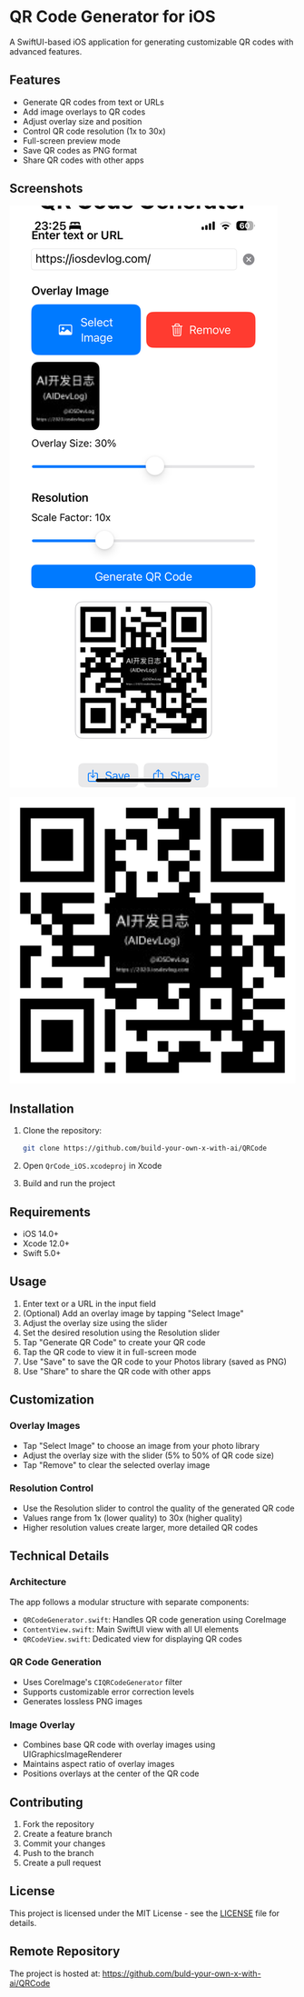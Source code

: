 # QR Code Generator for iOS

A SwiftUI-based iOS application for generating customizable QR codes with advanced features.

## Features

- Generate QR codes from text or URLs
- Add image overlays to QR codes
- Adjust overlay size and position
- Control QR code resolution (1x to 30x)
- Full-screen preview mode
- Save QR codes as PNG format
- Share QR codes with other apps

## Screenshots

![QR Code App](screenshots/QRCode.png)

![iosdevlog](screenshots/iosdevlog.png)

## Installation

1. Clone the repository:
   ```bash
   git clone https://github.com/build-your-own-x-with-ai/QRCode
   ```

2. Open `QrCode_iOS.xcodeproj` in Xcode

3. Build and run the project

## Requirements

- iOS 14.0+
- Xcode 12.0+
- Swift 5.0+

## Usage

1. Enter text or a URL in the input field
2. (Optional) Add an overlay image by tapping "Select Image"
3. Adjust the overlay size using the slider
4. Set the desired resolution using the Resolution slider
5. Tap "Generate QR Code" to create your QR code
6. Tap the QR code to view it in full-screen mode
7. Use "Save" to save the QR code to your Photos library (saved as PNG)
8. Use "Share" to share the QR code with other apps

## Customization

### Overlay Images
- Tap "Select Image" to choose an image from your photo library
- Adjust the overlay size with the slider (5% to 50% of QR code size)
- Tap "Remove" to clear the selected overlay image

### Resolution Control
- Use the Resolution slider to control the quality of the generated QR code
- Values range from 1x (lower quality) to 30x (higher quality)
- Higher resolution values create larger, more detailed QR codes

## Technical Details

### Architecture
The app follows a modular structure with separate components:
- `QRCodeGenerator.swift`: Handles QR code generation using CoreImage
- `ContentView.swift`: Main SwiftUI view with all UI elements
- `QRCodeView.swift`: Dedicated view for displaying QR codes

### QR Code Generation
- Uses CoreImage's `CIQRCodeGenerator` filter
- Supports customizable error correction levels
- Generates lossless PNG images

### Image Overlay
- Combines base QR code with overlay images using UIGraphicsImageRenderer
- Maintains aspect ratio of overlay images
- Positions overlays at the center of the QR code

## Contributing

1. Fork the repository
2. Create a feature branch
3. Commit your changes
4. Push to the branch
5. Create a pull request

## License

This project is licensed under the MIT License - see the [LICENSE](LICENSE) file for details.

## Remote Repository

The project is hosted at: https://github.com/buld-your-own-x-with-ai/QRCode

